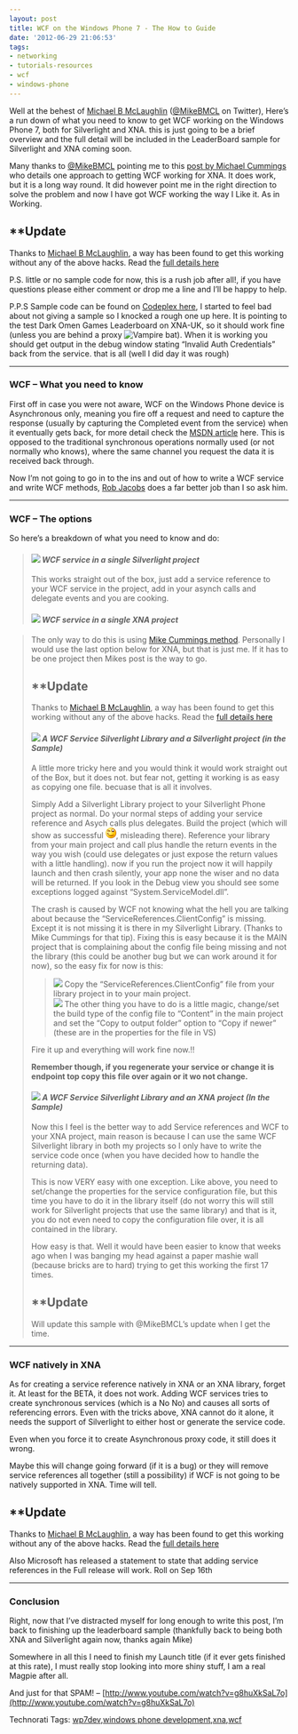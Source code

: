 ```yaml
---
layout: post
title: WCF on the Windows Phone 7 - The How to Guide
date: '2012-06-29 21:06:53'
tags:
- networking
- tutorials-resources
- wcf
- windows-phone
---
```


Well at the behest of [Michael B McLaughlin](http://geekswithblogs.net/mikebmcl/Default) ([@MikeBMCL](http://twitter.com/mikebmcl) on Twitter), Here’s a run down of what you need to know to get WCF working on the Windows Phone 7, both for Silverlight and XNA.  this is just going to be a brief overview and the full detail will be included in the LeaderBoard sample for Silverlight and XNA coming soon.

Many thanks to [@MikeBMCL](http://twitter.com/mikebmcl) pointing me to this [post by Michael Cummings](http://geekswithblogs.net/Mathoms/archive/2010/06/17/using-web-services-from-an-xna-4.0-wp7-game) who details one approach to getting WCF working for XNA.  It does work, but it is a long way round.  It did however point me in the right direction to solve the problem and now I have got WCF working the way I Like it.  As in Working.

## \*\*Update

Thanks to  [Michael B McLaughlin](http://geekswithblogs.net/mikebmcl/Default), a way has been found to get this working without any of the above hacks.  Read the [full details here](http://geekswithblogs.net/mikebmcl/archive/2010/08/30/wcf-and-xna-on-wp7-ndash-hack-free)

P.S. little or no sample code for now, this is a rush job after all!, if you have questions please either comment or drop me a line and I’ll be happy to help.

P.P.S Sample code can be found on [Codeplex here](http://startrooper2dxna.codeplex.com/releases/view/51124), I started to feel bad about not giving a sample so I knocked a rough one up here.  It is pointing to the test Dark Omen Games Leaderboard on XNA-UK, so it should work fine (unless you are behind a proxy ![Vampire bat](/cfs-file.ashx/__key/CommunityServer.Blogs.Components.WeblogFiles/darkgenesis.metablogapi/4718.wlEmoticonvampirebat_5F00_3507D07E.png)).  When it is working you should get output in the debug window stating “Invalid Auth Credentials” back from the service.  that is all (well I did day it was rough)

* * *

### WCF – What you need to know

First off in case you were not aware, WCF on the Windows Phone device is Asynchronous only, meaning you fire off a request and need to capture the response (usually by capturing the Completed event from the service) when it eventually gets back, for more detail check the [MSDN article](http://msdn.microsoft.com/en-us/magazine/cc163537) here.  This is opposed to the traditional synchronous operations normally used (or not normally who knows), where the same channel you request the data it is received back through.

Now I’m not going to go in to the ins and out of how to write a WCF service and write WCF methods, [Rob Jacobs](http://blogs.msdn.com/b/rjacobs/) does a far better job than I so ask him.

* * *

### WCF – The options

So here’s a breakdown of what you need to know and do:

> #### _![](http://www.dotnetscraps.com/samples/bullets/009.gif)    WCF service in a single Silverlight project_
> 
> This works straight out of the box, just add a service reference to your WCF service in the project, add in your asynch calls and delegate events and you are cooking.
> 
>  
> 
> #### _![](http://www.dotnetscraps.com/samples/bullets/009.gif)    WCF service in a single XNA project_

> The only way to do this is using [Mike Cummings method](http://geekswithblogs.net/Mathoms/archive/2010/06/17/using-web-services-from-an-xna-4.0-wp7-game).  Personally I would use the last option below for XNA, but that is just me. If it has to be one project then Mikes post is the way to go.
> 
> ## \*\*Update
> 
> Thanks to  [Michael B McLaughlin](http://geekswithblogs.net/mikebmcl/Default), a way has been found to get this working without any of the above hacks.  Read the [full details here](http://geekswithblogs.net/mikebmcl/archive/2010/08/30/wcf-and-xna-on-wp7-ndash-hack-free)
> 
> #### _![](http://www.dotnetscraps.com/samples/bullets/009.gif)    A WCF Service Silverlight Library and a Silverlight project **(in the Sample)**_
> 
> A little more tricky here and you would think it would work straight out of the Box, but it does not.  but fear not, getting it working is as easy as copying one file.  becuase that is all it involves.
> 
> Simply Add a Silverlight Library project to your Silverlight Phone project as normal.  Do your normal steps of adding your service reference and Asych calls plus delegates.  Build the project (which will show as successful ![Winking smile](/Images/wordpress/2012/06/wlEmoticon-winkingsmile2.png), misleading there).  Reference your library from your main project and call plus handle the return events in the way you wish (could use delegates or just expose the return values with a little handling).  now if you run the project now it will happily launch and then crash silently, your app none the wiser and no data will be returned.  If you look in the Debug view you should see some exceptions logged against “System.ServiceModel.dll”.
> 
> The crash is caused by WCF not knowing what the hell you are talking about because the “ServiceReferences.ClientConfig” is missing.  Except it is not missing it is there in my Silverlight Library.  (Thanks to Mike Cummings for that tip).  Fixing this is easy because it is the MAIN project that is complaining about the config file being missing and not the library (this could be another bug but we can work around it for now), so the easy fix for now is this:
> 
> > ![](http://www.dotnetscraps.com/samples/bullets/010.gif)    Copy the “ServiceReferences.ClientConfig” file from your library project in to your main project.   
> > ![](http://www.dotnetscraps.com/samples/bullets/010.gif)    The other thing you have to do is a little magic, change/set the build type of the config file to “Content” in the main project and set the “Copy to output folder” option to “Copy if newer” (these are in the properties for the file in VS)
> 
> Fire it up and everything will work fine now.!!
> 
> **Remember though, if you regenerate your service or change it is endpoint top copy this file over again or it wo not change.**
> 
> #### ![](http://www.dotnetscraps.com/samples/bullets/009.gif)    _A WCF Service Silverlight Library and an XNA project **(In the Sample)**_
> 
> Now this I feel is the better way to add Service references and WCF to your XNA project, main reason is because I can use the same WCF Silverlight library in both my projects so I only have to write the service code once (when you have decided how to handle the returning data).
> 
> This is now VERY easy with one exception.  Like above, you need to set/change the properties for the service configuration file, but this time you have to do it in the library itself (do not worry this will still work for Silverlight projects that use the same library) and that is it, you do not even need to copy the configuration file over, it is all contained in the library.
> 
> How easy is that.  Well it would have been easier to know that weeks ago when I was banging my head against a paper mashie wall (because bricks are to hard) trying to get this working the first 17 times.
> 
> ## \*\*Update
> 
> Will update this sample with @MikeBMCL’s update when I get the time.

* * *

### WCF natively in XNA

As for creating a service reference natively in XNA or an XNA library, forget it.  At least for the BETA, it does not work.  Adding WCF services tries to create synchronous services (which is a No No) and causes all sorts of referencing errors.  Even with the tricks above, XNA cannot do it alone, it needs the support of Silverlight to either host or generate the service code.

Even when you force it to create Asynchronous proxy code, it still does it wrong.

Maybe this will change going forward (if it is a bug) or they will remove service references all together (still a possibility) if WCF is not going to be natively supported in XNA.  Time will tell.

## \*\*Update

Thanks to  [Michael B McLaughlin](http://geekswithblogs.net/mikebmcl/Default), a way has been found to get this working without any of the above hacks.  Read the [full details here](http://geekswithblogs.net/mikebmcl/archive/2010/08/30/wcf-and-xna-on-wp7-ndash-hack-free)

Also Microsoft has released a statement to state that adding service references in the Full release will work.  Roll on Sep 16th

* * *

### Conclusion

Right, now that I’ve distracted myself for long enough to write this post, I’m back to finishing up the leaderboard sample (thankfully back to being both XNA and Silverlight again now, thanks again Mike)

Somewhere in all this I need to finish my Launch title (if it ever gets finished at this rate), I must really stop looking into more shiny stuff, I am a real Magpie after all.

And just for that SPAM! – [http://www.youtube.com/watch?v=g8huXkSaL7o](http://www.youtube.com/watch?v=g8huXkSaL7o)

Technorati Tags: [wp7dev](http://technorati.com/tags/wp7dev),[windows phone development](http://technorati.com/tags/windows+phone+development),[xna](http://technorati.com/tags/xna),[wcf](http://technorati.com/tags/wcf)
